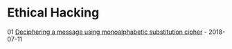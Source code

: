 # Ethical Hacking

01 [Deciphering a message using monoalphabetic substitution cipher](01-monoalphabetic-substitution-cipher.md) - 2018-07-11
